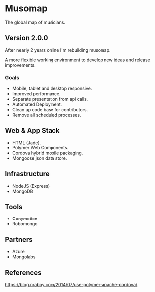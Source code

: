 # Musomap

The global map of musicians.

## Version 2.0.0

After nearly 2 years online I'm rebuilding musomap.

A more flexible working environment to develop new ideas and release improvements.

### Goals

- Mobile, tablet and desktop responsive.
- Improved performance.
- Separate presentation from api calls.
- Automated Deployment.
- Clean up code base for contributors.
- Remove all scheduled processes.

## Web & App Stack

- HTML (Jade).
- Polymer Web Components.
- Cordova hybrid mobile packaging.
- Mongoose json data store.

## Infrastructure

- NodeJS (Express)
- MongoDB

## Tools

- Genymotion
- Robomongo

## Partners

- Azure
- Mongolabs

## References

https://blog.nraboy.com/2014/07/use-polymer-apache-cordova/
